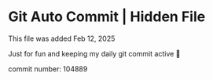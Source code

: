 # Git Auto Commit | Hidden File

This file was added Feb 12, 2025

Just for fun and keeping my daily git commit active 🤪

commit number: 104889
